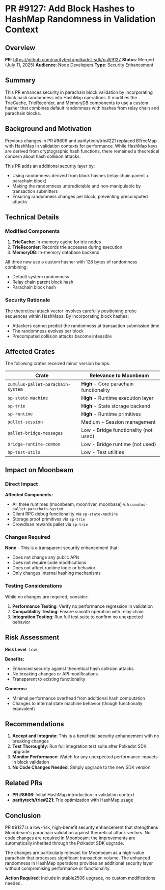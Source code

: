 # PR #9127: Add Block Hashes to HashMap Randomness in Validation Context

## Overview

**PR**: https://github.com/paritytech/polkadot-sdk/pull/9127
**Status**: Merged (July 11, 2025)
**Audience**: Node Developers
**Type**: Security Enhancement

## Summary

This PR enhances security in parachain block validation by incorporating block hash randomness into HashMap operations. It modifies the TrieCache, TrieRecorder, and MemoryDB components to use a custom hasher that combines default randomness with hashes from relay chain and parachain blocks.

## Background and Motivation

Previous changes in PR #8606 and paritytech/trie#221 replaced BTreeMap with HashMap in validation contexts for performance. While HashMap keys are derived from cryptographic hash functions, there remained a theoretical concern about hash collision attacks.

This PR adds an additional security layer by:
- Using randomness derived from block hashes (relay chain parent + parachain block)
- Making the randomness unpredictable and non-manipulable by transaction submitters
- Ensuring randomness changes per block, preventing precomputed attacks

## Technical Details

### Modified Components

1. **TrieCache**: In-memory cache for trie nodes
2. **TrieRecorder**: Records trie accesses during execution
3. **MemoryDB**: In-memory database backend

All three now use a custom hasher with 128 bytes of randomness combining:
- Default system randomness
- Relay chain parent block hash
- Parachain block hash

### Security Rationale

The theoretical attack vector involves carefully positioning probe sequences within HashMaps. By incorporating block hashes:
- Attackers cannot predict the randomness at transaction submission time
- The randomness evolves per block
- Precomputed collision attacks become infeasible

## Affected Crates

The following crates received minor version bumps:

| Crate | Relevance to Moonbeam |
|-------|----------------------|
| `cumulus-pallet-parachain-system` | **High** - Core parachain functionality |
| `sp-state-machine` | **High** - Runtime execution layer |
| `sp-trie` | **High** - State storage backend |
| `sp-runtime` | **High** - Runtime primitives |
| `pallet-session` | Medium - Session management |
| `pallet-bridge-messages` | Low - Bridge functionality (not used) |
| `bridge-runtime-common` | Low - Bridge runtime (not used) |
| `bp-test-utils` | Low - Test utilities |

## Impact on Moonbeam

### Direct Impact

**Affected Components:**
- All three runtimes (moonbeam, moonriver, moonbase) via `cumulus-pallet-parachain-system`
- Client RPC debug functionality via `sp-state-machine`
- Storage proof primitives via `sp-trie`
- Crowdloan rewards pallet via `sp-trie`

### Changes Required

**None** - This is a transparent security enhancement that:
- Does not change any public APIs
- Does not require code modifications
- Does not affect runtime logic or behavior
- Only changes internal hashing mechanisms

### Testing Considerations

While no changes are required, consider:
1. **Performance Testing**: Verify no performance regression in validation
2. **Compatibility Testing**: Ensure smooth operation with relay chain
3. **Integration Testing**: Run full test suite to confirm no unexpected behavior

## Risk Assessment

**Risk Level**: Low

**Benefits:**
- Enhanced security against theoretical hash collision attacks
- No breaking changes or API modifications
- Transparent to existing functionality

**Concerns:**
- Minimal performance overhead from additional hash computation
- Changes to internal state machine behavior (though functionally equivalent)

## Recommendations

1. **Accept and Integrate**: This is a beneficial security enhancement with no breaking changes
2. **Test Thoroughly**: Run full integration test suite after Polkadot SDK upgrade
3. **Monitor Performance**: Watch for any unexpected performance impacts in block validation
4. **No Code Changes Needed**: Simply upgrade to the new SDK version

## Related PRs

- **PR #8606**: Initial HashMap introduction in validation context
- **paritytech/trie#221**: Trie optimization with HashMap usage

## Conclusion

PR #9127 is a low-risk, high-benefit security enhancement that strengthens Moonbeam's parachain validation against theoretical attack vectors. No code changes are required in Moonbeam; the improvements are automatically inherited through the Polkadot SDK upgrade.

The changes are particularly relevant for Moonbeam as a high-value parachain that processes significant transaction volume. The enhanced randomness in HashMap operations provides an additional security layer without compromising performance or functionality.

**Action Required**: Include in stable2506 upgrade, no custom modifications needed.
